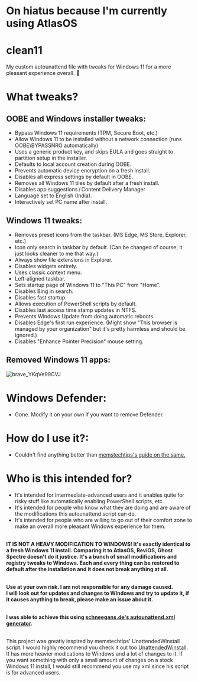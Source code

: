 # On hiatus because I'm currently using AtlasOS
# clean11
My custom autounattend file with tweaks for Windows 11 for a more pleasant experience overall. 🚀

# What tweaks?
## OOBE and Windows installer tweaks:
- Bypass Windows 11 requirements (TPM, Secure Boot, etc.)
- Allow Windows 11 to be installed without a network connection (runs OOBE\BYPASSNRO automatically)
- Uses a generic product key, and skips EULA and goes straight to partition setup in the installer.
- Defaults to local account creation during OOBE.
- Prevents automatic device encryption on a fresh install.
- Disables all express settings by default in OOBE.
- Removes all Windows 11 tiles by default after a fresh install.
- Disables app suggestions / Content Delivery Manager
- Language set to English (India).
- Interactively set PC name after install.

## Windows 11 tweaks:
- Removes preset icons from the taskbar. (MS Edge, MS Store, Explorer, etc.)
- Icon only search in taskbar by default. (Can be changed of course, it just looks cleaner to me that way.)
- Always show file extensions in Explorer.
- Disables widgets entirely.
- Uses classic context menu.
- Left-aligned taskbar.
- Sets startup page of Windows 11 to "This PC" from "Home".
- Disables Bing in search.
- Disables fast startup.
- Allows execution of PowerShell scripts by default.
- Disables last access time stamp updates in NTFS.
- Prevents Windows Update from doing automatic reboots.
- Disables Edge's first run experience. (Might show "This browser is managed by your organization" but it's pretty harmless and should be ignored.)
- Disables "Enhance Pointer Precision" mouse setting.

## Removed Windows 11 apps:
![brave_YKqVe99CVJ](https://github.com/user-attachments/assets/741f34c3-e07d-4aa9-97c5-57bc735516bc)

# Windows Defender:
- Gone. Modify it on your own if you want to remove Defender.

# How do I use it?:
- Couldn't find anything better than [memstechtips's guide on the same.](https://github.com/memstechtips/UnattendedWinstall?tab=readme-ov-file#old-methods)

# Who is this intended for?
- It's intended for intermediate-advanced users and it enables quite for risky stuff like automatically enabling PowerShell scripts, etc.
- It's intended for people who know what they are doing and are aware of the modifications this autounattend script can do.
- It's intended for people who are willing to go out of their comfort zone to make an overall more pleasant Windows experience for them.<br><br>

**IT IS NOT A HEAVY MODIFICATION TO WINDOWS! It's exactly identical to a fresh Windows 11 install. Comparing it to AtlasOS, ReviOS, Ghost Spectre doesn't do it justice. It's a bunch of small modifications and registry tweaks to Windows. Each and every thing can be restored to default after the installation and it does not break anything at all.** <br><br>

**Use at your own risk. I am not responsible for any damage caused.** <br>
**I will look out for updates and changes to Windows and try to update it, if it causes anything to break, please make an issue about it.** <br><br>

**I was able to achieve this using [schneegans.de's autounattend.xml generator](https://schneegans.de/windows/unattend-generator/).** <br><br>

This project was greatly inspired by memstechtips' UnattendedWinstall script. I would highly recommend you check it out too [UnattendedWinstall](https://github.com/memstechtips/UnattendedWinstall). It has more heavier modications to Windows and a lot of changes to it. If you want something with only a small amount of changes on a stock Windows 11 install, I would still recommend you use my xml since his script is for advanced users.
